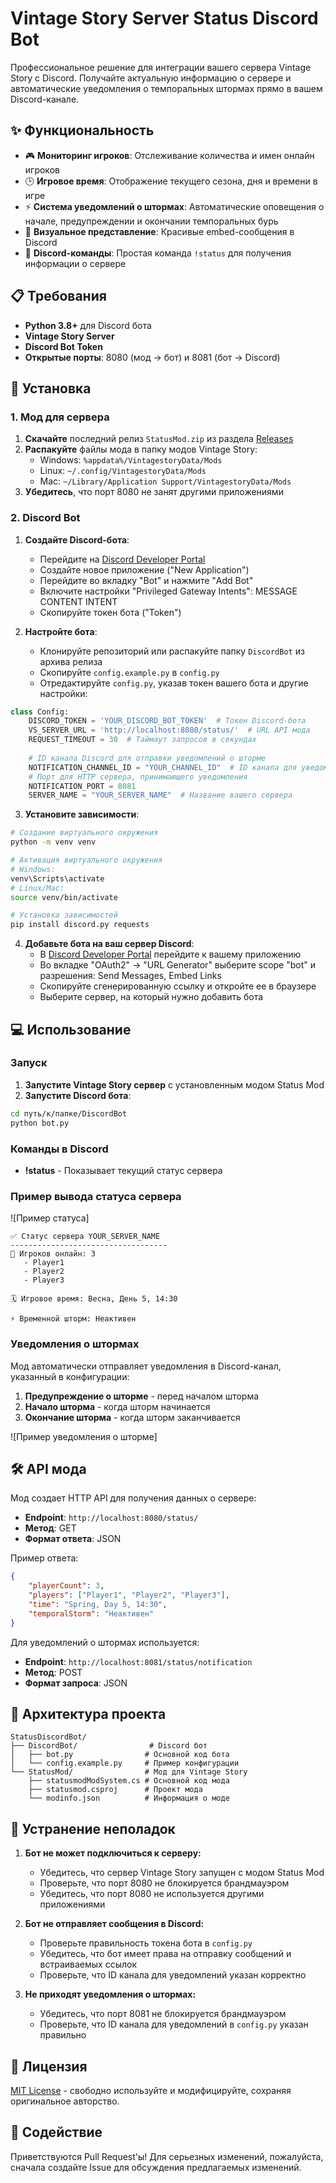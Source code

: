# Vintage Story Server Status Discord Bot

Профессиональное решение для интеграции вашего сервера Vintage Story с Discord. Получайте актуальную информацию о сервере и автоматические уведомления о темпоральных штормах прямо в вашем Discord-канале.

## ✨ Функциональность

- 🎮 **Мониторинг игроков**: Отслеживание количества и имен онлайн игроков
- 🕒 **Игровое время**: Отображение текущего сезона, дня и времени в игре
- ⚡ **Система уведомлений о штормах**: Автоматические оповещения о начале, предупреждении и окончании темпоральных бурь
- 🎨 **Визуальное представление**: Красивые embed-сообщения в Discord
- 🤖 **Discord-команды**: Простая команда `!status` для получения информации о сервере

## 📋 Требования

- **Python 3.8+** для Discord бота
- **Vintage Story Server**
- **Discord Bot Token**
- **Открытые порты**: 8080 (мод → бот) и 8081 (бот → Discord)

## 🚀 Установка

### 1. Мод для сервера

1. **Скачайте** последний релиз `StatusMod.zip` из раздела [Releases](https://github.com/psychok1nes1s/DiscordBotForVintageStory/releases)
2. **Распакуйте** файлы мода в папку модов Vintage Story:
   - Windows: `%appdata%/VintagestoryData/Mods`
   - Linux: `~/.config/VintagestoryData/Mods`
   - Mac: `~/Library/Application Support/VintagestoryData/Mods`
3. **Убедитесь**, что порт 8080 не занят другими приложениями

### 2. Discord Bot

1. **Создайте Discord-бота**:
   - Перейдите на [Discord Developer Portal](https://discord.com/developers/applications)
   - Создайте новое приложение ("New Application")
   - Перейдите во вкладку "Bot" и нажмите "Add Bot"
   - Включите настройки "Privileged Gateway Intents": MESSAGE CONTENT INTENT
   - Скопируйте токен бота ("Token")

2. **Настройте бота**:
   - Клонируйте репозиторий или распакуйте папку `DiscordBot` из архива релиза
   - Скопируйте `config.example.py` в `config.py`
   - Отредактируйте `config.py`, указав токен вашего бота и другие настройки:

```python
class Config:
    DISCORD_TOKEN = 'YOUR_DISCORD_BOT_TOKEN'  # Токен Discord-бота
    VS_SERVER_URL = 'http://localhost:8080/status/'  # URL API мода
    REQUEST_TIMEOUT = 30  # Таймаут запросов в секундах
    
    # ID канала Discord для отправки уведомлений о шторме
    NOTIFICATION_CHANNEL_ID = "YOUR_CHANNEL_ID"  # ID канала для уведомлений
    # Порт для HTTP сервера, принимающего уведомления
    NOTIFICATION_PORT = 8081 
    SERVER_NAME = "YOUR_SERVER_NAME"  # Название вашего сервера
```

3. **Установите зависимости**:

```bash
# Создание виртуального окружения
python -m venv venv

# Активация виртуального окружения
# Windows:
venv\Scripts\activate
# Linux/Mac:
source venv/bin/activate

# Установка зависимостей
pip install discord.py requests
```

4. **Добавьте бота на ваш сервер Discord**:
   - В [Discord Developer Portal](https://discord.com/developers/applications) перейдите к вашему приложению
   - Во вкладке "OAuth2" → "URL Generator" выберите scope "bot" и разрешения: Send Messages, Embed Links
   - Скопируйте сгенерированную ссылку и откройте ее в браузере
   - Выберите сервер, на который нужно добавить бота

## 💻 Использование

### Запуск

1. **Запустите Vintage Story сервер** с установленным модом Status Mod
2. **Запустите Discord бота**:
```bash
cd путь/к/папке/DiscordBot
python bot.py
```

### Команды в Discord

- **!status** - Показывает текущий статус сервера

### Пример вывода статуса сервера

![Пример статуса]
```
✅ Статус сервера YOUR_SERVER_NAME
-----------------------------------
👥 Игроков онлайн: 3
   - Player1
   - Player2
   - Player3

🗓️ Игровое время: Весна, День 5, 14:30

⚡ Временной шторм: Неактивен
```

### Уведомления о штормах

Мод автоматически отправляет уведомления в Discord-канал, указанный в конфигурации:

1. **Предупреждение о шторме** - перед началом шторма
2. **Начало шторма** - когда шторм начинается
3. **Окончание шторма** - когда шторм заканчивается

![Пример уведомления о шторме]

## 🛠️ API мода

Мод создает HTTP API для получения данных о сервере:

- **Endpoint**: `http://localhost:8080/status/`
- **Метод**: GET
- **Формат ответа**: JSON

Пример ответа:
```json
{
    "playerCount": 3,
    "players": ["Player1", "Player2", "Player3"],
    "time": "Spring, Day 5, 14:30",
    "temporalStorm": "Неактивен"
}
```

Для уведомлений о штормах используется:
- **Endpoint**: `http://localhost:8081/status/notification`
- **Метод**: POST
- **Формат запроса**: JSON

## 🧩 Архитектура проекта

```
StatusDiscordBot/
├── DiscordBot/                # Discord бот
│   ├── bot.py                # Основной код бота
│   └── config.example.py     # Пример конфигурации
└── StatusMod/                # Мод для Vintage Story
    ├── statusmodModSystem.cs # Основной код мода
    ├── statusmod.csproj      # Проект мода
    └── modinfo.json          # Информация о моде
```

## 🔧 Устранение неполадок

1. **Бот не может подключиться к серверу:**
   - Убедитесь, что сервер Vintage Story запущен с модом Status Mod
   - Проверьте, что порт 8080 не блокируется брандмауэром
   - Убедитесь, что порт 8080 не используется другими приложениями

2. **Бот не отправляет сообщения в Discord:**
   - Проверьте правильность токена бота в `config.py`
   - Убедитесь, что бот имеет права на отправку сообщений и встраиваемых ссылок
   - Проверьте, что ID канала для уведомлений указан корректно

3. **Не приходят уведомления о штормах:**
   - Убедитесь, что порт 8081 не блокируется брандмауэром
   - Проверьте, что ID канала для уведомлений в `config.py` указан правильно

## 📝 Лицензия

[MIT License](LICENSE) - свободно используйте и модифицируйте, сохраняя оригинальное авторство.

## 🤝 Содействие

Приветствуются Pull Request'ы! Для серьезных изменений, пожалуйста, сначала создайте Issue для обсуждения предлагаемых изменений.
